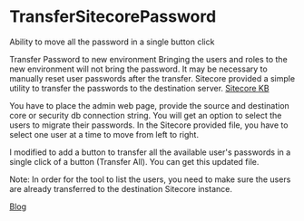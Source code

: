 # TransferSitecorePassword
Ability to move all the password in a single button click

Transfer Password to new environment
Bringing the users and roles to the new environment will not bring the password. It may be necessary to manually reset user passwords after the transfer. Sitecore provided a simple utility to transfer the passwords to the destination server. [Sitecore KB](https://support.sitecore.com/kb?id=kb_article_view&sysparm_article=KB0242631)

You have to place the admin web page, provide the source and destination core or security db connection string. You will get an option to select the users to migrate their passwords. In the Sitecore provided file, you have to select one user at a time to move from left to right. 

I modified to add a button to transfer all the available user's passwords in a single click of a button (Transfer All). You can get this updated file. 

Note: In order for the tool to list the users, you need to make sure the users are already transferred to the destination Sitecore instance. 

[Blog](https://www.nehemiahj.com/2021/06/sitecore-upgrade-transfer-sitecore.html)
